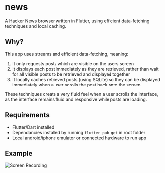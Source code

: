 # news

A Hacker News browser written in Flutter, using efficient data-fetching techniques and local caching.

## Why?

This app uses streams and efficient data-fetching, meaning:

1. It only requests posts which are visible on the users screen
2. It displays each post immediately as they are retrieved, rather than wait for all visible posts to be retrieved and displayed together
3. It locally caches retrieved posts (using SQLite) so they can be displayed immediately when a user scrolls the post back onto the screen

These techniques create a very fluid feel when a user scrolls the interface, as the interface remains fluid and responsive while posts are loading.

## Requirements

- Flutter/Dart installed
- Dependancies installed by running `flutter pub get` in root folder
- Local android/iphone emulator or connected hardware to run app

## Example

![Screen Recording]('/media/gifs/news-recording-gif.gif')
